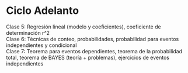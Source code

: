 # Ciclo Adelanto
Clase 5: Regresión lineal (modelo y coeficientes), coeficiente de determinación r^2 <br/>
Clase 6: Técnicas de conteo, probabilidades, probabilidad para eventos independientes y condicional <br/>
Clase 7: Teorema para eventos dependientes, teorema de la probabilidad total, teorema de BAYES (teoría + problemas), ejercicios de eventos independientes <br/>
